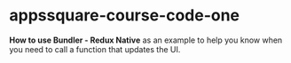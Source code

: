 # appssquare-course-code-one

**How to use Bundler - Redux Native** as an example to help you know when you need to call a function that updates the UI.
